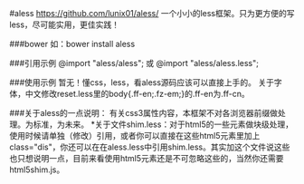 #aless
    https://github.com/lunix01/aless/
    一个小小的less框架。只为更方便的写less，尽可能实用，更佳实践！

###bower
    如：bower install aless

###引用示例
    @import "aless/aless";
    或
    @import "aless/aless.less";

###使用示例
    暂无！懂css，less，看aless源码应该可以直接上手的。
    关于字体，中文修改reset.less里的body{.ff-en;.fz-em;}的.ff-en为.ff-cn。

###关于aless的一点说明：
    有关css3属性内容，本框架不对各浏览器前缀做处理。为标准，为未来。
    *关于文件shim.less：对于html5的一些元素做块级处理，使用时候请单独（修改）引用，或者你可以直接在这些html5元素里加上class="dis"，你还可以在在aless.less中引用shim.less。其实加这个文件说这些也只想说明一点，目前来看使用html5元素还是不可忽略这些的，当然你还需要html5shim.js。
